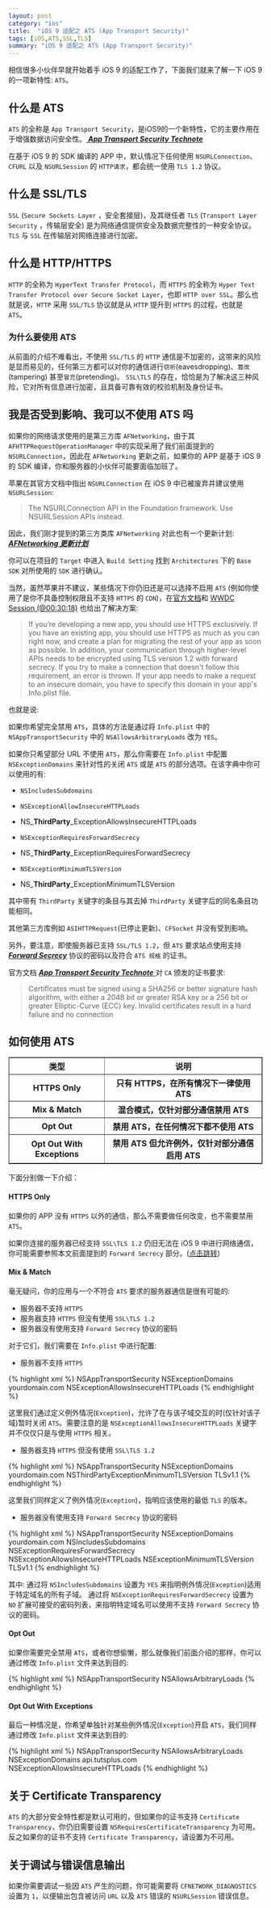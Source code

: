 ```yaml
---
layout: post
category: "ios"
title:  "iOS 9 适配之 ATS (App Transport Security)"
tags: [iOS,ATS,SSL,TLS]
summary: "iOS 9 适配之 ATS (App Transport Security)"
---
```

相信很多小伙伴早就开始着手 iOS 9 的适配工作了，下面我们就来了解一下 iOS 9 的一项新特性: `ATS`。

## 什么是 ATS

`ATS` 的全称是 `App Transport Security`，是iOS9的一个新特性，它的主要作用在于增强数据访问安全性。[ ***App Transport Security Technote*** ](https://developer.apple.com/library/prerelease/ios/technotes/App-Transport-Security-Technote/index.html#//apple_ref/doc/uid/TP40016240)

在基于 iOS 9 的 SDK 编译的 APP 中，默认情况下任何使用 `NSURLConnection`、`CFURL` 以及 `NSURLSession` 的 `HTTP请求`，都会统一使用 `TLS 1.2` 协议。

## 什么是 SSL/TLS

`SSL` (`Secure Sockets Layer` ，安全套接层)，及其继任者 `TLS` (`Transport Layer Security` ，传输层安全) 是为网络通信提供安全及数据完整性的一种安全协议。`TLS` 与 `SSL` 在传输层对网络连接进行加密。

## 什么是 HTTP/HTTPS

`HTTP` 的全称为 `HyperText Transfer Protocol`，而 `HTTPS` 的全称为 `Hyper Text Transfer Protocol over Secure Socket Layer`，也即 `HTTP over SSL`。那么也就是说，`HTTP` 采用 `SSL/TLS` 协议就是从 `HTTP` 提升到 `HTTPS` 的过程，也就是 `ATS`。

### 为什么要使用 ATS

从前面的介绍不难看出，不使用 `SSL/TLS` 的 `HTTP` 通信是不加密的，这带来的风险是显而易见的，任何第三方都可以对你的通信进行`窃听`(eavesdropping)、`篡改`(tampering) 甚至`冒充`(pretending)。 `SSL\TLS` 的存在，恰恰是为了解决这三种风险，它对所有信息进行加密，且具备可靠有效的校验机制及身份证书。

## 我是否受到影响、我可以不使用 ATS 吗

如果你的网络请求使用的是第三方库 `AFNetworking`，由于其 `AFHTTPRequestOperationManager` 中的实现采用了我们前面提到的 `NSURLConnection`，因此在 `AFNetworking` 更新之前，如果你的 APP 是基于 iOS 9 的 SDK 编译，你和服务器的小伙伴可能要面临加班了。

苹果在其官方文档中指出 `NSURLConnection` 在 iOS 9 中已被废弃并建议使用 `NSURLSession`:

> The NSURLConnection API in the Foundation framework. Use NSURLSession APIs instead.

因此，我们刚才提到的第三方类库 `AFNetworking` 对此也有一个更新计划: [***AFNetworking 更新计划***](https://github.com/AFNetworking/AFNetworking/issues/2806)

你可以在项目的 `Target` 中进入 `Build Setting` 找到 `Architectures` 下的 `Base SDK` 对所使用的 `SDK` 进行确认。

当然，虽然苹果并不建议，某些情况下你仍旧还是可以选择不启用 `ATS` (例如你使用了是你不具备控制权限且不支持 `HTTPS` 的 `CDN`)，在[官方文档](https://developer.apple.com/library/prerelease/ios/releasenotes/General/WhatsNewIniOS/Articles/iOS9.html#//apple_ref/doc/uid/TP40016198-DontLinkElementID_13)和 [WWDC Session (@00:30:18)](https://developer.apple.com/videos/wwdc/2015/?id=703) 也给出了解决方案:
  
> If you’re developing a new app, you should use HTTPS exclusively. If you have an existing app, you should use HTTPS as much as you can right now, and create a plan for migrating the rest of your app as soon as possible. In addition, your communication through higher-level APIs needs to be encrypted using TLS version 1.2 with forward secrecy. If you try to make a connection that doesn't follow this requirement, an error is thrown. If your app needs to make a request to an insecure domain, you have to specify this domain in your app's Info.plist file.

也就是说:

如果你希望完全禁用 `ATS`，具体的方法是通过将 `Info.plist` 中的 `NSAppTransportSecurity` 中的 `NSAllowsArbitraryLoads` 改为 `YES`。

如果你只希望部分 URL 不使用 `ATS`，那么你需要在 `Info.plist` 中配置 `NSExceptionDomains` 来针对性的关闭 `ATS` 或是 `ATS` 的部分选项。在该字典中你可以使用的有:

* `NSIncludesSubdomains`

* `NSExceptionAllowInsecureHTTPLoads`

* NS_**ThirdParty**_ExceptionAllowsInsecureHTTPLoads

* `NSExceptionRequiresForwardSecrecy`

* NS_**ThirdParty**_ExceptionRequiresForwardSecrecy

* `NSExceptionMinimumTLSVersion`

* NS_**ThirdParty**_ExceptionMinimumTLSVersion

其中带有 `ThirdParty` 关键字的条目与其去掉 `ThirdParty` 关键字后的同名条目功能相同。

其他第三方库例如 `ASIHTTPRequest`(已停止更新)、`CFSocket` 并没有受到影响。

另外，要<span id="forwardSecrecy">注意</span>，即使服务器已支持 `SSL/TLS 1.2`，但 `ATS` 要求站点使用支持 [***Forward Secrecy***](https://developer.apple.com/library/prerelease/mac/technotes/App-Transport-Security-Technote/index.html) 协议的密码以及符合 `ATS 规格` 的证书。

官方文档 [ ***App Transport Security Technote*** ](https://developer.apple.com/library/prerelease/ios/technotes/App-Transport-Security-Technote/index.html#//apple_ref/doc/uid/TP40016240) 对 `CA` 颁发的证书要求:

> Certificates must be signed using a SHA256 or better signature hash algorithm, with either a 2048 bit or greater RSA key or a 256 bit or greater Elliptic-Curve (ECC) key.
Invalid certificates result in a hard failure and no connection

## 如何使用 ATS

<table border="1" class="table table-bordered table-striped table-condensed">
<tr><th>类型</th><th>说明</th></tr>
<tr><th>HTTPS Only</th><th>只有 HTTPS，在所有情况下一律使用 ATS</th></tr>
<tr><th>Mix & Match</th><th>混合模式，仅针对部分通信禁用 ATS</th></tr>
<tr><th>Opt Out</th><th>禁用 ATS，在任何情况下都不使用 ATS</th></tr>
<tr><th>Opt Out With Exceptions</th><th>禁用 ATS 但允许例外，仅针对部分通信启用 ATS</th></tr>
</table>

下面分别做一下介绍：

#### HTTPS Only

如果你的 APP 没有 `HTTPS` 以外的通信，那么不需要做任何改变，也不需要禁用 `ATS`。

如果你连接的服务器已经支持 `SSL\TLS 1.2` 仍旧无法在 iOS 9 中进行网络通信，你可能需要参照本文前面提到的 `Forward Secrecy` 部分。([点击跳转](#forwardSecrecy))

#### Mix & Match

毫无疑问，你的应用与一个不符合 `ATS` 要求的服务器通信是很有可能的:

 * 服务器不支持 `HTTPS`    
 * 服务器支持 `HTTPS` 但没有使用 `SSL\TLS 1.2`   
 * 服务器没有使用支持 `Forward Secrecy` 协议的密码

对于它们，我们需要在 `Info.plist` 中进行配置:
        
* 服务器不支持 `HTTPS`    

{% highlight xml %}
<key>NSAppTransportSecurity</key>
<dict>
  <key>NSExceptionDomains</key>
  <dict>
      <key>yourdomain.com</key>
      <dict>
          <key>NSExceptionAllowsInsecureHTTPLoads</key>
          <false/>
      </dict>
  </dict>
</dict>
{% endhighlight %}

这里我们通过定义例外情况(`Exception`)，允许了在与该子域交互的时(仅针对该子域)暂时关闭 `ATS`。需要注意的是 `NSExceptionAllowsInsecureHTTPLoads` 关键字并不仅仅只是与使用 `HTTPS` 相关。

* 服务器支持 `HTTPS` 但没有使用 `SSL\TLS 1.2`   

{% highlight xml %}
<key>NSAppTransportSecurity</key>
<dict>
	<key>NSExceptionDomains</key>
	<dict>
		<key>yourdomain.com</key>
		<dict>
			<key>NSThirdPartyExceptionMinimumTLSVersion</key>
			<string>TLSv1.1</string>
		</dict>
	</dict>
</dict>
{% endhighlight %}

这里我们同样定义了例外情况(`Exception`)，指明应该使用的最低 `TLS` 的版本。

* 服务器没有使用支持 `Forward Secrecy` 协议的密码  

{% highlight xml %}
<key>NSAppTransportSecurity</key>
<dict>
  <key>NSExceptionDomains</key>
  <dict>
      <key>yourdomain.com</key>
      <dict>
          <!--适用于这个特定域名下的所有子域-->
          <key>NSIncludesSubdomains</key>
          <true/>
          <!--扩展可接受的密码列表：这个域名可以使用不支持 Forward Secrecy 协议的密码-->
          <key>NSExceptionRequiresForwardSecrecy</key>
          <false/>
          <!--允许App进行不安全的HTTP请求-->
          <key>NSExceptionAllowsInsecureHTTPLoads</key>
          <true/>
          <!--在这里声明所支持的 TLS 最低版本-->
          <key>NSExceptionMinimumTLSVersion</key>
          <string>TLSv1.1</string>
      </dict>
  </dict>
</dict>
{% endhighlight %}
	        
其中:
通过将 `NSIncludesSubdomains` 设置为 `YES` 来指明例外情况(`Exception`)适用于特定域名的所有子域。
通过将 `NSExceptionRequiresForwardSecrecy` 设置为 `NO`
扩展可接受的密码列表，来指明特定域名可以使用不支持 `Forward Secrecy`  协议的密码。

#### Opt Out

如果你需要完全禁用 `ATS`，或者你想偷懒，那么就像我们前面介绍的那样，你可以通过修改 `Info.plist` 文件来达到目的:

{% highlight xml %}
<key>NSAppTransportSecurity</key>
<dict>
    <key>NSAllowsArbitraryLoads</key>
    <true/>
</dict>
{% endhighlight %}

#### Opt Out With Exceptions

最后一种情况是，你希望单独针对某些例外情况(`Exception`)开启 `ATS`，我们同样通过修改 `Info.plist` 文件来达到目的:

{% highlight xml %}
<key>NSAppTransportSecurity</key>
        <dict>
            <key>NSAllowsArbitraryLoads</key>
            <true/>
            <key>NSExceptionDomains</key>
            <dict>
                <key>api.tutsplus.com</key>
                <dict>
                    <key>NSExceptionAllowsInsecureHTTPLoads</key>
                    <false/>
                </dict>
            </dict>
        </dict>
{% endhighlight %}

## 关于 Certificate Transparency

`ATS` 的大部分安全特性都是默认可用的，但如果你的证书支持 `Certificate Transparency`，你仍旧需要设置 `NSRequiresCertificateTransparency` 为可用。反之如果你的证书不支持 `Certificate Transparency`，请设置为不可用。

## 关于调试与错误信息输出

如果你需要调试一些因 `ATS` 产生的问题，你可能需要将 `CFNETWORK_DIAGNOSTICS` 设置为 `1`，以便输出包含被访问 `URL` 以及 `ATS` 错误的 `NSURLSession` 错误信息。

